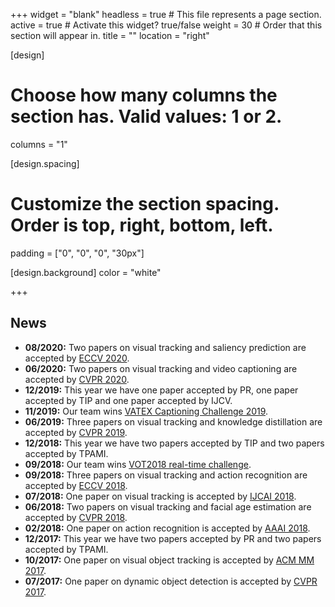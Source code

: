 +++
widget = "blank"
headless = true  # This file represents a page section.
active = true  # Activate this widget? true/false
weight = 30  # Order that this section will appear in.
title = ""
location = "right"

[design]
  # Choose how many columns the section has. Valid values: 1 or 2.
  columns = "1"

[design.spacing]
  # Customize the section spacing. Order is top, right, bottom, left.
  padding = ["0", "0", "0", "30px"]

[design.background]
  color = "white"

+++

## **News**
- **08/2020:** Two papers on visual tracking and saliency prediction are accepted by [ECCV 2020](https://eccv2020.eu/).
- **06/2020:** Two papers on visual tracking and video captioning are accepted by [CVPR 2020](http://cvpr2020.thecvf.com/).
- **12/2019:** This year we have one paper accepted by PR, one paper accepted by TIP and one paper accepted by IJCV.
- **11/2019:** Our team wins [VATEX Captioning Challenge 2019](https://arxiv.org/pdf/1910.05752.pdf).
- **06/2019:** Three papers on visual tracking and knowledge distillation are accepted by [CVPR 2019](https://cvpr2019.thecvf.com/).
- **12/2018:** This year we have two papers accepted by TIP and two papers accepted by TPAMI.
- **09/2018:** Our team wins [VOT2018 real-time challenge](https://www.votchallenge.net/vot2018/).
- **09/2018:** Three papers on visual tracking and action recognition are accepted by [ECCV 2018](https://eccv2018.org/).
- **07/2018:** One paper on visual tracking is accepted by [IJCAI 2018](https://www.ijcai-18.org/).
- **06/2018:** Two papers on visual tracking and facial age estimation are accepted by [CVPR 2018](https://cvpr2018.thecvf.com/).
- **02/2018:** One paper on action recognition is accepted by [AAAI 2018](https://aaai.org/Conferences/AAAI-18/).
- **12/2017:** This year we have two papers accepted by PR and two papers accepted by TPAMI.
- **10/2017:** One paper on visual object tracking is accepted by [ACM MM 2017](http://2017.acmmm.org/).
- **07/2017:** One paper on dynamic object detection is accepted by [CVPR 2017](https://cvpr2017.thecvf.com/).

